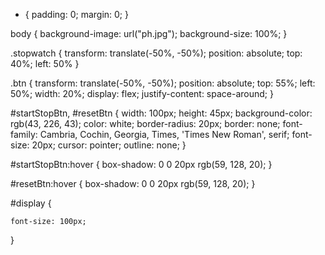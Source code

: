 * {
    padding: 0;
    margin: 0;
}

body {
    background-image: url("ph.jpg");
    background-size: 100%;
}

.stopwatch {
   transform: translate(-50%, -50%);
    position: absolute;
   top: 40%;
    left: 50%
}

.btn {
   transform: translate(-50%, -50%);
  position: absolute;
   top: 55%;
   left: 50%;
    width: 20%;
    display: flex;
    justify-content: space-around;
}

#startStopBtn,
#resetBtn {
    width: 100px;
    height: 45px;
    background-color: rgb(43, 226, 43);
    color: white;
    border-radius: 20px;
    border: none;
    font-family: Cambria, Cochin, Georgia, Times, 'Times New Roman', serif;
    font-size: 20px;
    cursor: pointer;
    outline: none;
}

#startStopBtn:hover {
    box-shadow: 0 0 20px rgb(59, 128, 20);
}

#resetBtn:hover {
    box-shadow: 0 0 20px rgb(59, 128, 20);
}

#display {

    font-size: 100px;
}
